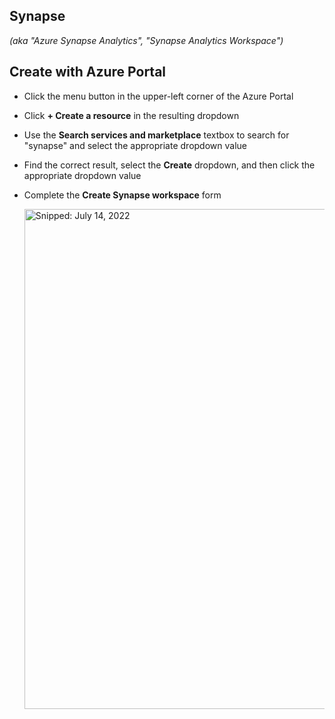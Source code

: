 ## Synapse
_(aka "Azure Synapse Analytics", "Synapse Analytics Workspace")_

## Create with Azure Portal

* Click the menu button in the upper-left corner of the Azure Portal
* Click **+ Create a resource** in the resulting dropdown
* Use the **Search services and marketplace** textbox to search for "synapse" and select the appropriate dropdown value
* Find the correct result, select the **Create** dropdown, and then click the appropriate dropdown value
* Complete the **Create Synapse workspace** form

  <img src="https://user-images.githubusercontent.com/44923999/179077930-cd2745c0-3d14-4db8-b8ae-a37cb18295a1.png" width="800" title="Snipped: July 14, 2022" />
